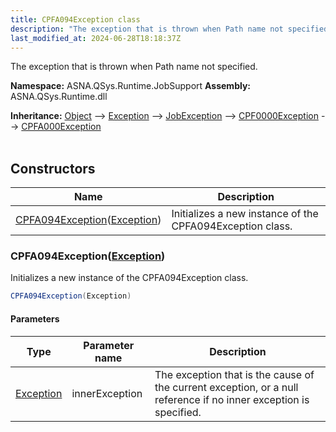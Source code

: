```yaml
---
title: CPFA094Exception class
description: "The exception that is thrown when Path name not specified. "
last_modified_at: 2024-06-28T18:18:37Z
---
```


The exception that is thrown when Path name not specified.

**Namespace:** ASNA.QSys.Runtime.JobSupport
**Assembly:** ASNA.QSys.Runtime.dll

**Inheritance:** [Object](https://docs.microsoft.com/en-us/dotnet/api/system.object) --> [Exception](https://docs.microsoft.com/en-us/dotnet/api/system.exception) --> [JobException](/reference/runtime/qsys-runtime-job-support/job-exception.html) --> [CPF0000Exception](/reference/runtime/qsys-runtime-job-support/cpf-exceptions/cpf0000-exception.html) --> [CPFA000Exception](/reference/runtime/qsys-runtime-job-support/cpf-exceptions/cpfa000-exception.html)
<br>
<br>

## Constructors

| Name | Description |
| --- | --- |
| [CPFA094Exception](#cpfa094exceptionexception)([Exception](https://docs.microsoft.com/en-us/dotnet/api/system.exception)) | Initializes a new instance of the CPFA094Exception class.

### CPFA094Exception([Exception](https://docs.microsoft.com/en-us/dotnet/api/system.exception))

Initializes a new instance of the CPFA094Exception class.

```cs
CPFA094Exception(Exception)
```

#### Parameters

| Type | Parameter name | Description
| --- | --- | ---
| [Exception](https://docs.microsoft.com/en-us/dotnet/api/system.exception) | innerException | The exception that is the cause of the current exception, or a null reference if no inner exception is specified.

